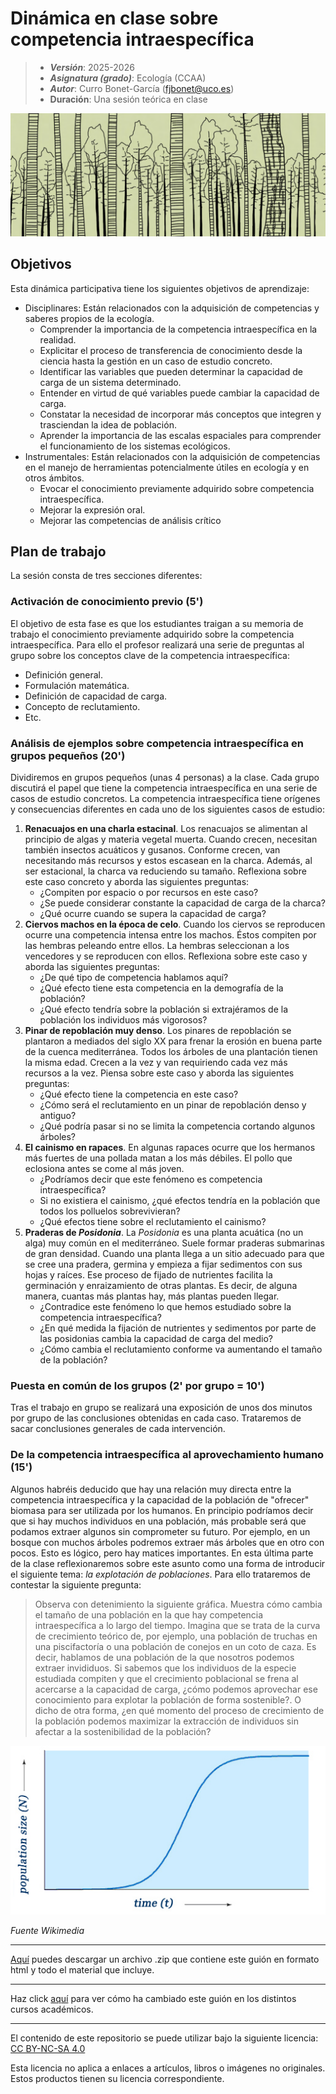 # Dinámica en clase sobre competencia intraespecífica


> + **_Versión_**: 2025-2026
> + **_Asignatura (grado)_**: Ecología (CCAA)
> + **_Autor_**: Curro Bonet-García (fjbonet@uco.es)
> + **Duración**: Una sesión teórica en clase

![portada](https://raw.githubusercontent.com/aprendiendo-cosas/P_comp_intra_ecologia_CCAA/2023_2024/imagenes/portada.png)



## Objetivos 

Esta dinámica participativa tiene los siguientes objetivos de aprendizaje:

 + Disciplinares: Están relacionados con la adquisición de competencias y saberes propios de la ecología.
   + Comprender la importancia de la competencia intraespecífica en la realidad.
   + Explicitar el proceso de transferencia de conocimiento desde la ciencia hasta la gestión en un caso de estudio concreto.
   + Identificar las variables que pueden determinar la capacidad de carga de un sistema determinado.
   + Entender en virtud de qué variables puede cambiar la capacidad de carga.
   + Constatar la necesidad de incorporar más conceptos que integren y trasciendan la idea de población. 
   + Aprender la importancia de las escalas espaciales para comprender el funcionamiento de los sistemas ecológicos.
 + Instrumentales: Están relacionados con la adquisición de competencias en el manejo de herramientas potencialmente útiles en ecología y en otros ámbitos. 
   +    Evocar el conocimiento previamente adquirido sobre competencia intraespecífica.
   +    Mejorar la expresión oral.
   +    Mejorar las competencias de análisis crítico



## Plan de trabajo

La sesión consta de tres secciones diferentes:



### Activación de conocimiento previo (5')

El objetivo de esta fase es que los estudiantes traigan a su memoria de trabajo el conocimiento previamente adquirido sobre la competencia intraespecífica. Para ello el profesor realizará una serie de preguntas al grupo sobre los conceptos clave de la competencia intraespecífica:

+ Definición general.
+ Formulación matemática.
+ Definición de capacidad de carga.
+ Concepto de reclutamiento.
+ Etc.



### Análisis de ejemplos sobre competencia intraespecífica en grupos pequeños (20')

Dividiremos en grupos pequeños (unas 4 personas) a la clase. Cada grupo discutirá el papel que tiene la competencia intraespecífica en una serie de casos de estudio concretos. La competencia intraespecífica tiene orígenes y consecuencias diferentes en cada uno de los siguientes casos de estudio:

1. **Renacuajos en una charla estacinal**. Los renacuajos se alimentan al principio de algas y materia vegetal muerta. Cuando crecen, necesitan también insectos acuáticos y gusanos. Conforme crecen, van necesitando más recursos y estos escasean en la charca. Además, al ser estacional, la charca va reduciendo su tamaño. Reflexiona sobre este caso concreto y aborda las siguientes preguntas:
   + ¿Compiten por espacio o por recursos en este caso?
   + ¿Se puede considerar constante la capacidad de carga de la charca?
   + ¿Qué ocurre cuando se supera la capacidad de carga?
2. **Ciervos machos en la época de celo**. Cuando los ciervos se reproducen ocurre una competencia intensa entre los machos. Éstos compiten por las hembras peleando entre ellos. La hembras seleccionan a los vencedores y se reproducen con ellos. Reflexiona sobre este caso y aborda las siguientes preguntas:
   + ¿De qué tipo de competencia hablamos aquí?
   + ¿Qué efecto tiene esta competencia en la demografía de la población?
   + ¿Qué efecto tendría sobre la población si extrajéramos de la población los individuos más vigorosos?
3. **Pinar de repoblación muy denso**. Los pinares de repoblación se plantaron a mediados del siglo XX para frenar la erosión en buena parte de la cuenca mediterránea. Todos los árboles de una plantación tienen la misma edad. Crecen a la vez y van requiriendo cada vez más recursos a la vez. Piensa sobre este caso y aborda las siguientes preguntas:
   + ¿Qué efecto tiene la competencia en este caso?
   + ¿Cómo será el reclutamiento en un pinar de repoblación denso y antiguo?
   + ¿Qué podría pasar si no se limita la competencia cortando algunos árboles?
4. **El cainismo en rapaces**. En algunas rapaces ocurre que los hermanos más fuertes de una pollada matan a los más débiles. El pollo que eclosiona antes se come al más joven. 
   + ¿Podríamos decir que este fenómeno es competencia intraespecífica?
   + Si no existiera el cainismo, ¿qué efectos tendría en la población que todos los polluelos sobrevivieran?
   + ¿Qué efectos tiene sobre el reclutamiento el cainismo?
5. **Praderas de *Posidonia***. La *Posidonia* es una planta acuática (no un alga) muy común en el mediterráneo. Suele formar praderas submarinas de gran densidad. Cuando una planta llega a un sitio adecuado para que se cree una pradera, germina y empieza a fijar sedimentos con sus hojas y raíces. Ese proceso de fijado de nutrientes facilita la germinación y enraizamiento de otras plantas. Es decir, de alguna manera, cuantas más plantas hay, más plantas pueden llegar.
   + ¿Contradice este fenómeno lo que hemos estudiado sobre la competencia intraespecífica?
   + ¿En qué medida la fijación de nutrientes y sedimentos por parte de las posidonias cambia la capacidad de carga del medio?
   + ¿Cómo cambia el reclutamiento conforme va aumentando el tamaño de la población?



### Puesta en común de los grupos (2' por grupo = 10')

Tras el trabajo en grupo se realizará una exposición de unos dos minutos por grupo de las conclusiones obtenidas en cada caso. Trataremos de sacar conclusiones generales de cada intervención.



### De la competencia intraespecífica al aprovechamiento humano (15')

Algunos habréis deducido que hay una relación muy directa entre la competencia intraespecífica y la capacidad de la población de "ofrecer" biomasa para ser utilizada por los humanos. En principio podríamos decir que si hay muchos individuos en una población, más probable será que podamos extraer algunos sin comprometer su futuro. Por ejemplo, en un bosque con muchos árboles podremos extraer más árboles que en otro con pocos. Esto es lógico, pero hay matices importantes. En esta última parte de la clase reflexionaremos sobre este asunto como una forma de introducir el siguiente tema: *la explotación de poblaciones*. Para ello trataremos de contestar la siguiente pregunta:



>Observa  con detenimiento la siguiente gráfica. Muestra cómo cambia el tamaño de una población en la que hay competencia intraespecífica a lo largo del tiempo. Imagina que se trata de la curva de crecimiento teórico de, por ejemplo, una población de truchas en una piscifactoría o una población de conejos en un coto de caza. Es decir, hablamos de una población de la que nosotros podemos extraer invididuos. Si sabemos que los individuos de la especie estudiada compiten y que el crecimiento poblacional se frena al acercarse a la capacidad de carga, ¿cómo podemos aprovechar ese conocimiento para explotar la población de forma sostenible?. O dicho de otra forma, ¿en qué momento del proceso de crecimiento de la población podemos maximizar la extracción de individuos sin afectar a la sostenibilidad de la población?



![grafica_logistica](https://raw.githubusercontent.com/aprendiendo-cosas/D_comp_intra_ecologia_CCAA/refs/heads/main/imagenes/Logisticpopulationgrowth2.jpg)

*Fuente Wikimedia*







****

[Aquí](https://github.com/aprendiendo-cosas/D_comp_intra_ecologia_CCAA/archive/refs/tags/2025-2026.zip) puedes descargar un archivo .zip que contiene este guión en formato html y todo el material que incluye.

****

Haz click [aquí](https://github.com/aprendiendo-cosas/D_comp_intra_ecologia_CCAA/releases) para ver cómo ha cambiado este guión en los distintos cursos académicos.

****

 <p xmlns:cc="http://creativecommons.org/ns#" >El contenido de este repositorio se puede utilizar bajo la siguiente licencia:  <a  href="https://creativecommons.org/licenses/by-nc-sa/4.0/?ref=chooser-v1"  target="_blank" rel="license noopener noreferrer"  style="display:inline-block;">CC BY-NC-SA 4.0<img  style="height:22px!important;margin-left:3px;vertical-align:text-bottom;"   src="https://mirrors.creativecommons.org/presskit/icons/cc.svg?ref=chooser-v1"  alt=""><img  style="height:22px!important;margin-left:3px;vertical-align:text-bottom;"   src="https://mirrors.creativecommons.org/presskit/icons/by.svg?ref=chooser-v1"  alt=""><img  style="height:22px!important;margin-left:3px;vertical-align:text-bottom;"   src="https://mirrors.creativecommons.org/presskit/icons/nc.svg?ref=chooser-v1"  alt=""><img  style="height:22px!important;margin-left:3px;vertical-align:text-bottom;"   src="https://mirrors.creativecommons.org/presskit/icons/sa.svg?ref=chooser-v1"  alt=""></a></p> 

<p>Esta licencia no aplica a enlaces a artículos, libros o imágenes no originales. Estos productos tienen su licencia correspondiente.</p>

